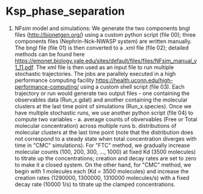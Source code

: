 # Ksp_phase_separation
1. NFsim model and simulations: 
We generate the two components bngl files (http://bionetgen.org/) using a custom python script (file 00); three components files (Nephrin-Nck-NWASP system) are written manually. The bngl file (file 01) is then converted to a .xml file (file 02); detailed methods can be found here https://emonet.biology.yale.edu/sites/default/files/files/NFsim_manual_v1_11.pdf.  The xml file is then used as an input file to run multiple stochastic trajectories. The jobs are parallely executed in a high performance computing facility https://health.uconn.edu/high-performance-computing/ using a custom shell script (file 03). Each trajectory or run would generate two output files - one containing the observables data (Run_x.gdat) and another containing the molecular clusters at the last time point of simulations (Run_x.species). Once we have multiple stochastic runs, we use another python script (file 04) to compute two variables - a. average counts of obvervables (Free or Total molecular concentration) across multiple runs b. distributions of molecular clusters at the last time point (note that the distribution does not correspond to a steady state when total concentration diverges with time in "CMC" simulations). 
For "FTC" method, we gradually increase molecular counts (100, 200, 300, ..., 1000) at fixed Kd (3500 molecules) to titrate up the concentrations; creation and decay rates are set to zero to make it a closed system. On the other hand, for "CMC" method, we begin with 1 molecules each (Kd = 3500 molecules) and increase the creation rates (1290000, 1300000, 1310000 molecules/s) with a fixed decay rate (10000 1/s) to titrate up the clamped concentrations.   
